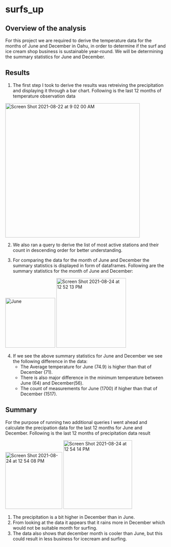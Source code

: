 # surfs_up
## Overview of the analysis
For this project we are required to derive the temperature data for the months of June and December in Oahu, in order to determine if the surf and ice cream shop business is sustainable year-round. We will be determining the summary statistics for June and December.

## Results
1. The first step I took to derive the results was retreiving the precipitation and displaying it through a bar chart. Following is the last 12 months of temperature observation data

<img width="421" alt="Screen Shot 2021-08-22 at 9 02 00 AM" src="https://user-images.githubusercontent.com/85711507/130664535-7ce11a59-5014-40a5-907f-c2fd6172849f.png">


2. We also ran a query to derive the list of most active stations and their count in descending order for better understanding.

3. For comparing the data for the month of June and December the summary statistics is displayed in form of dataframes. Following are the summary statistics for the month of June and December:

<img width="156" alt="June" src="https://user-images.githubusercontent.com/85711507/130665263-b1843360-c230-4d2c-b352-c88e352d113b.png">

<img width="218" alt="Screen Shot 2021-08-24 at 12 52 13 PM" src="https://user-images.githubusercontent.com/85711507/130665448-ff0ce92a-8d16-4a70-9d53-02bfa2e440a2.png">


4. If we see the above summary statistics for June and December we see the following difference in the data:
   - The Average temperature for June (74.9) is higher than that of December (71).
   - There is also major difference in the minimum temperature between June (64) and December(56).
   - The count of measurements for June (1700) if higher than that of December (1517).

## Summary

For the purpose of running two additional queries I went ahead and calculate the precipation data for the last 12 months for June and December.
Following is the last 12 months of precipitation data result

<img width="178" alt="Screen Shot 2021-08-24 at 12 54 08 PM" src="https://user-images.githubusercontent.com/85711507/130665775-c568a13e-41c3-4a9b-bf9d-e179c808dd74.png">

<img width="215" alt="Screen Shot 2021-08-24 at 12 54 14 PM" src="https://user-images.githubusercontent.com/85711507/130665792-681568ab-1ac9-40f4-bd3e-c6dd04baf539.png">

1. The precipitation is a bit higher in December than in June. 
2. From looking at the data it appears that it rains more in December which would not be suitable month for surfing. 
3. The data also shows that december month is cooler than June, but this could result in less business for icecream and surfing. 






